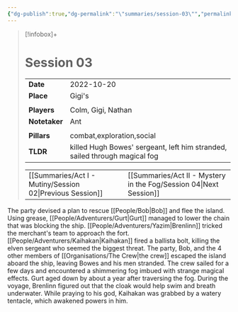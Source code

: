 ```yaml
---
{"dg-publish":true,"dg-permalink":"\"summaries/session-03\"","permalink":"/\"summaries/session-03\"/","tags":["session"]}
---
```


> [!infobox]+
> # Session 03
> 
> | | |
> | --- | --- |
> | **Date** | 2022-10-20 |
> | **Place** | Gigi's |
> | | | 
> | **Players** | Colm, Gigi, Nathan |
> | **Notetaker** | Ant |
> | | | 
> | **Pillars** | combat,exploration,social | 
> | **TLDR** | killed Hugh Bowes' sergeant, left him stranded, sailed through magical fog |
> 
> | | |
> | --- | --- |
> | [[Summaries/Act I - Mutiny/Session 02\|Previous Session]] | [[Summaries/Act II - Mystery in the Fog/Session 04\|Next Session]] |

The party devised a plan to rescue [[People/Bob\|Bob]] and flee the island. Using grease, [[People/Adventurers/Gurt\|Gurt]] managed to lower the chain that was blocking the ship. [[People/Adventurers/Yazim\|Brenlinn]] tricked the merchant's team to approach the fort. [[People/Adventurers/Kaihakan\|Kaihakan]] fired a ballista bolt, killing the elven sergeant who seemed the biggest threat. The party, Bob, and the 4 other members of [[Organisations/The Crew\|the crew]] escaped the island aboard the ship, leaving Bowes and his men stranded. 
The crew sailed for a few days and encountered a shimmering fog imbued with strange magical effects. Gurt aged down by about a year after traversing the fog. During the voyage, Brenlinn figured out that the cloak would help swim and breath underwater. While praying to his god, Kaihakan was grabbed by a watery tentacle, which awakened powers in him.